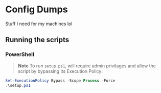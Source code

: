 # Config Dumps

Stuff I need for my machines lol

## Running the scripts

### PowerShell

> **Note**
> To run `setup.ps1`, will require admin privilages and allow the script by
bypassing its Execution Policy:

```powershell
Set-ExecutionPolicy Bypass -Scope Process -Force
.\setup.ps1
```
